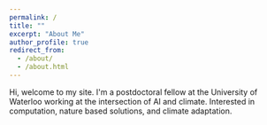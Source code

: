 ```yaml
---
permalink: /
title: ""
excerpt: "About Me"
author_profile: true
redirect_from: 
  - /about/
  - /about.html
---
```


Hi, welcome to my site. I'm a postdoctoral fellow at the University of Waterloo working at the intersection of AI and climate. Interested in computation, nature based solutions, and climate adaptation.    



